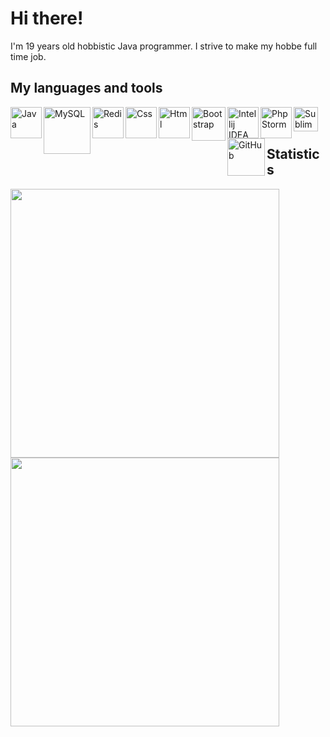 <h1>Hi there!</h1>
<span>I'm 19 years old hobbistic Java programmer. I strive to make my hobbe full time job.</span>
<br>
<h2>My languages and tools</h2>
<img align="left" alt="Java" width="50px" src="https://plumbr.io/app/uploads/2019/06/java.png" />
<img align="left" alt="MySQL" width="75px" src="https://download.logo.wine/logo/MySQL/MySQL-Logo.wine.png" />
<img align="left" alt="Redis" width="50px" src="https://cdn4.iconfinder.com/data/icons/redis-2/1451/Untitled-2-512.png" />
<img align="left" alt="Css" width="50px" src="https://qarbon.pl/lang/css3.svg" />
<img align="left" alt="Html" width="50px" src="https://pl.seaicons.com/wp-content/uploads/2015/07/Other-html-5-icon.png" />
<img align="left" alt="Bootstrap" width="54px" src="https://www.pinclipart.com/picdir/big/35-353932_bootstrap-bootstrap-4-logo-png-clipart.png" />
<img align="left" alt="Intellij IDEA" width="50px" src="https://upload.wikimedia.org/wikipedia/commons/thumb/d/d5/IntelliJ_IDEA_Logo.svg/1024px-IntelliJ_IDEA_Logo.svg.png" />
<img align="left" alt="PhpStorm" width="50px" src="https://www.anysoft.pl/images/items/4634/phpstorm_big.png" />
<img align="left" alt="Sublim Text" width="39px" src="https://forum.sublimetext.com/uploads/default/original/3X/f/b/fb6d7be2746b3df34c0ca62690f4e747305be921.png" />
<img align="left" alt="GitHub" width="60px" src="https://github.githubassets.com/images/modules/logos_page/Octocat.png" />
<br>
<br>
<h2>Statistics</h2>
<img align="left" width="430px" src="https://github-readme-stats.vercel.app/api?username=arturekdev&count_private=true&show_icons=true" />
<img align="left" width="430px" src="https://github-readme-stats.vercel.app/api/wakatime?username=arturekdev&show_icons=true" />
<!--START_SECTION:waka-->
<!--END_SECTION:waka-->
